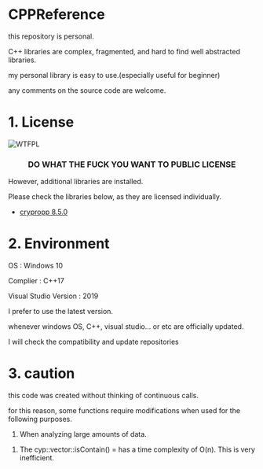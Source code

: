 # CPPReference

this repository is personal.

C++ libraries are complex, fragmented, and hard to find well abstracted libraries.

my personal library is easy to use.(especially useful for beginner)

any comments on the source code are welcome.


# 1. License

![WTFPL](https://i.imgur.com/nAsQFRo.png) 

<h3 align="center">DO WHAT THE FUCK YOU WANT TO PUBLIC LICENSE</h1>

However, additional libraries are installed.

Please check the libraries below, as they are licensed individually.

- [crypropp 8.5.0](https://github.com/weidai11/cryptopp)

# 2. Environment


OS : Windows 10

Complier : C++17

Visual Studio Version : 2019


I prefer to use the latest version.

whenever windows OS, C++, visual studio... or etc are officially updated. 

I will check the compatibility and update repositories

# 3. caution

this code was created without thinking of continuous calls.

for this reason, some functions require modifications when used for the following purposes.

1. When analyzing large amounts of data.

1) The cyp::vector::isContain() = has a time complexity of O(n). This is very inefficient.

